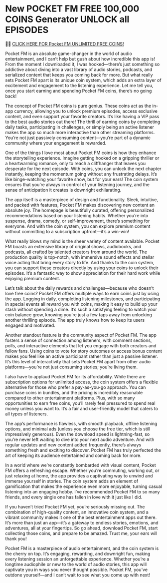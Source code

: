 # New POCKET FM FREE 100,000 COINS Generator UNLOCK all EPISODES

🤩🤩 <a href="https://gettricks.club/new/pages/pocketfm.html">CLICK HERE FOR Pocket FM UNLIMITED FREE COINS!</a>


Pocket FM is an absolute game-changer in the world of audio entertainment, and I can’t help but gush about how incredible this app is! From the moment I downloaded it, I was hooked—there’s just something so addictive about diving into a vast library of audio stories, podcasts, and serialized content that keeps you coming back for more. But what really sets Pocket FM apart is its unique coin system, which adds an extra layer of excitement and engagement to the listening experience. Let me tell you, once you start earning and spending Pocket FM coins, there’s no going back!

The concept of Pocket FM coins is pure genius. These coins act as the in-app currency, allowing you to unlock premium episodes, access exclusive content, and even support your favorite creators. It’s like having a VIP pass to the best audio stories out there! The thrill of earning coins by completing daily tasks, participating in challenges, or simply being an active listener makes the app so much more interactive than other streaming platforms. You’re not just passively consuming content—you’re part of a dynamic community where your engagement is rewarded.

One of the things I love most about Pocket FM coins is how they enhance the storytelling experience. Imagine getting hooked on a gripping thriller or a heartwarming romance, only to reach a cliffhanger that leaves you desperate for the next episode. With coins, you can unlock the next chapter instantly, keeping the momentum going without any frustrating delays. It’s like binge-watching your favorite show, but for your ears! The coin system ensures that you’re always in control of your listening journey, and the sense of anticipation it creates is downright exhilarating.

The app itself is a masterpiece of design and functionality. Sleek, intuitive, and packed with features, Pocket FM makes discovering new content an absolute joy. The homepage is beautifully curated, offering personalized recommendations based on your listening habits. Whether you’re into suspense, drama, comedy, or self-improvement, there’s something for everyone. And with the coin system, you can explore premium content without committing to a subscription upfront—it’s a win-win!

What really blows my mind is the sheer variety of content available. Pocket FM boasts an extensive library of original shows, audiobooks, and podcasts, all crafted by talented creators from around the world. The production quality is top-notch, with immersive sound effects and stellar voice acting that bring every story to life. And thanks to the coin system, you can support these creators directly by using your coins to unlock their episodes. It’s a fantastic way to show appreciation for their hard work while enjoying premium content.

Let’s talk about the daily rewards and challenges—because who doesn’t love free coins? Pocket FM offers multiple ways to earn coins just by using the app. Logging in daily, completing listening milestones, and participating in special events all reward you with coins, making it easy to build up your stash without spending a dime. It’s such a satisfying feeling to watch your coin balance grow, knowing you’re just a few taps away from unlocking another thrilling episode. The app truly knows how to keep its users engaged and motivated.

Another standout feature is the community aspect of Pocket FM. The app fosters a sense of connection among listeners, with comment sections, polls, and interactive elements that let you engage with both creators and fellow fans. Using coins to vote for story outcomes or access bonus content makes you feel like an active participant rather than just a passive listener. It’s this level of interactivity that sets Pocket FM apart from other audio platforms—you’re not just consuming stories; you’re living them.

I also have to applaud Pocket FM for its affordability. While there are subscription options for unlimited access, the coin system offers a flexible alternative for those who prefer a pay-as-you-go approach. You can purchase coins in bundles, and the pricing is incredibly reasonable compared to other entertainment platforms. Plus, with so many opportunities to earn free coins, you’ll rarely feel pressured to spend real money unless you want to. It’s a fair and user-friendly model that caters to all types of listeners.

The app’s performance is flawless, with smooth playback, offline listening options, and minimal ads (unless you choose the free tier, which is still impressively generous). Even the download speed is lightning-fast, so you’re never left waiting to dive into your next audio adventure. And with regular updates and new content added frequently, there’s always something fresh and exciting to discover. Pocket FM has truly perfected the art of keeping its audience entertained and coming back for more.

In a world where we’re constantly bombarded with visual content, Pocket FM offers a refreshing escape. Whether you’re commuting, working out, or just relaxing at home, the app provides a captivating way to unwind and immerse yourself in stories. The coin system adds an element of gamification that makes the experience even more enjoyable, turning casual listening into an engaging hobby. I’ve recommended Pocket FM to so many friends, and every single one has fallen in love with it just like I did.

If you haven’t tried Pocket FM yet, you’re seriously missing out. The combination of high-quality content, an innovative coin system, and a vibrant community makes it one of the best entertainment apps out there. It’s more than just an app—it’s a gateway to endless stories, emotions, and adventures, all at your fingertips. So go ahead, download Pocket FM, start collecting those coins, and prepare to be amazed. Trust me, your ears will thank you!

 Pocket FM is a masterpiece of audio entertainment, and the coin system is the cherry on top. It’s engaging, rewarding, and downright fun, making every listening session an unforgettable experience. Whether you’re a longtime audiophile or new to the world of audio stories, this app will captivate you in ways you never thought possible. Pocket FM, you’ve outdone yourself—and I can’t wait to see what you come up with next!
